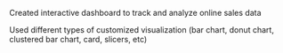 Created interactive dashboard to track and analyze online sales data

Used different types of customized visualization (bar chart, donut chart, clustered bar chart, card, slicers, etc)

